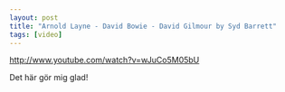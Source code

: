 ```yaml
---
layout: post
title: "Arnold Layne - David Bowie - David Gilmour by Syd Barrett"
tags: [video]
---
```


http://www.youtube.com/watch?v=wJuCo5M05bU

Det här gör mig glad!